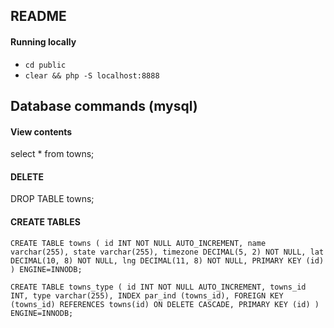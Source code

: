 ## README

#### Running locally
* `cd public`
* `clear && php -S localhost:8888`

## Database commands (mysql)

#### View contents
select * from towns;

#### DELETE
DROP TABLE towns;


#### CREATE TABLES

`CREATE TABLE towns (
   id INT NOT NULL AUTO_INCREMENT,
   name varchar(255),
   state varchar(255),
   timezone DECIMAL(5, 2) NOT NULL,
   lat DECIMAL(10, 8) NOT NULL,
   lng DECIMAL(11, 8) NOT NULL,
   PRIMARY KEY (id)
 ) ENGINE=INNODB;`

`CREATE TABLE towns_type (
  id INT NOT NULL AUTO_INCREMENT,
  towns_id INT,
  type varchar(255),
  INDEX par_ind (towns_id),
  FOREIGN KEY (towns_id) REFERENCES towns(id) ON DELETE CASCADE,
  PRIMARY KEY (id)
) ENGINE=INNODB;`
